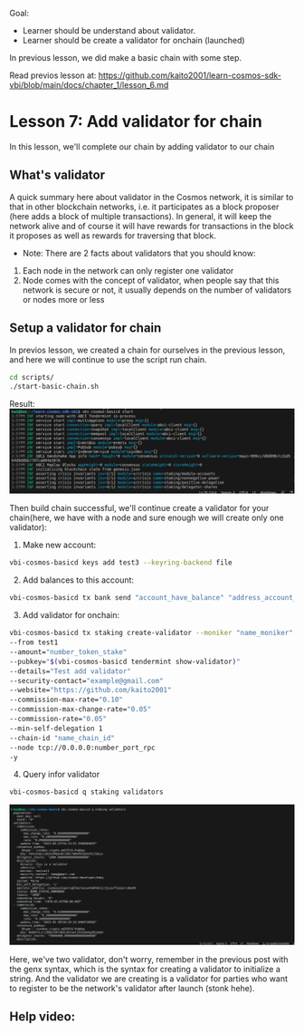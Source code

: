 Goal:
* Learner should be understand about validator. 
* Learner should be create a validator for onchain (launched)

In previous lesson, we did make a basic chain with some step.

Read previos lesson at: https://github.com/kaito2001/learn-cosmos-sdk-vbi/blob/main/docs/chapter_1/lesson_6.md

# Lesson 7: Add validator for chain

In this lesson, we'll complete our chain by adding validator to our chain

## What's validator

A quick summary here about validator in the Cosmos network, it is similar to that in other blockchain networks, i.e. it participates as a block proposer (here adds a block of multiple transactions). In general, it will keep the network alive and of course it will have rewards for transactions in the block it proposes as well as rewards for traversing that block.

* Note:
There are 2 facts about validators that you should know:
1. Each node in the network can only register one validator
2. Node comes with the concept of validator, when people say that this network is secure or not, it usually depends on the number of validators or nodes more or less

## Setup a validator for chain

In previos lesson, we created a chain for ourselves in the previous lesson, and here we will continue to use the script run chain. 

```bash
cd scripts/
./start-basic-chain.sh
```

Result:
![result](images/run_success.png)

Then build chain successful, we'll continue create a validator for your chain(here, we have with a node and sure enough we will create only one validator):

1. Make new account:

```bash
vbi-cosmos-basicd keys add test3 --keyring-backend file
```

2. Add balances to this account:

```bash
vbi-cosmos-basicd tx bank send "account_have_balance" "address_account_test3" $numbertoken --keyring-backend file
```

3. Add validator for onchain:

```bash
vbi-cosmos-basicd tx staking create-validator --moniker "name_moniker"
--from test1
--amount="number_token_stake"
--pubkey="$(vbi-cosmos-basicd tendermint show-validator)"
--details="Test add validator"
--security-contact="example@gmail.com"
--website="https://github.com/kaito2001"
--commission-max-rate="0.10"
--commission-max-change-rate="0.05"
--commission-rate="0.05"
--min-self-delegation 1
--chain-id "name_chain_id"
--node tcp://0.0.0.0:number_port_rpc
-y
```

4. Query infor validator
   
```bash
vbi-cosmos-basicd q staking validators
```

![result](images/q_validator.png)

Here, we've two validator, don't worry, remember in the previous post with the genx syntax, which is the syntax for creating a validator to initialize a string. And the validator we are creating is a validator for parties who want to register to be the network's validator after launch (stonk hehe).

## Help video:
